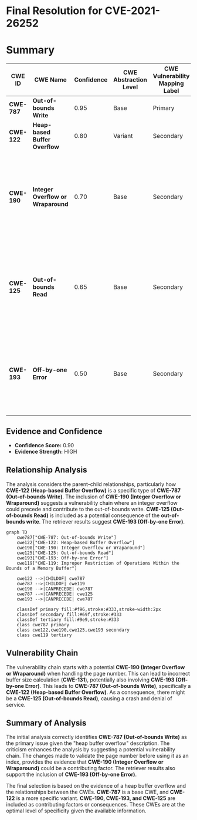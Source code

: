 # Final Resolution for CVE-2021-26252

# Summary
| CWE ID | CWE Name | Confidence | CWE Abstraction Level | CWE Vulnerability Mapping Label | CWE-Vulnerability Mapping Notes |
|---|---|---|---|---|---|
| **CWE-787** | **Out-of-bounds Write** | 0.95 | Base | Primary | Allowed |
| **CWE-122** | **Heap-based Buffer Overflow** | 0.80 | Variant | Secondary | Allowed |
| **CWE-190** | **Integer Overflow or Wraparound** | 0.70 | Base | Secondary | Allowed - Unvalidated page number may be a large integer, causing an overflow when used to calculate buffer sizes or indices. |
| **CWE-125** | **Out-of-bounds Read** | 0.65 | Base | Secondary | Allowed - A crash can result from attempting to read from invalid memory after corruption due to the buffer overflow. |
| **CWE-193** | **Off-by-one Error** | 0.50 | Base | Secondary | Allowed - Off by one error involved in the calculation of buffer size when indexing the page number. |

## Evidence and Confidence

*   **Confidence Score:** 0.90
*   **Evidence Strength:** HIGH

## Relationship Analysis
The analysis considers the parent-child relationships, particularly how **CWE-122 (Heap-based Buffer Overflow)** is a specific type of **CWE-787 (Out-of-bounds Write)**. The inclusion of **CWE-190 (Integer Overflow or Wraparound)** suggests a vulnerability chain where an integer overflow could precede and contribute to the out-of-bounds write. **CWE-125 (Out-of-bounds Read)** is included as a potential consequence of the **out-of-bounds write**. The retriever results suggest **CWE-193 (Off-by-one Error)**.

```mermaid
graph TD
    cwe787["CWE-787: Out-of-bounds Write"]
    cwe122["CWE-122: Heap-based Buffer Overflow"]
    cwe190["CWE-190: Integer Overflow or Wraparound"]
    cwe125["CWE-125: Out-of-bounds Read"]
    cwe193["CWE-193: Off-by-one Error"]
    cwe119["CWE-119: Improper Restriction of Operations Within the Bounds of a Memory Buffer"]

    cwe122 -->|CHILDOF| cwe787
    cwe787 -->|CHILDOF| cwe119
    cwe190 -->|CANPRECEDE| cwe787
    cwe787 -->|CANPRECEDE| cwe125
    cwe193 -->|CANPRECEDE| cwe787

    classDef primary fill:#f96,stroke:#333,stroke-width:2px
    classDef secondary fill:#69f,stroke:#333
    classDef tertiary fill:#9e9,stroke:#333
    class cwe787 primary
    class cwe122,cwe190,cwe125,cwe193 secondary
    class cwe119 tertiary
```

## Vulnerability Chain
The vulnerability chain starts with a potential **CWE-190 (Integer Overflow or Wraparound)** when handling the page number. This can lead to incorrect buffer size calculation (**CWE-131**), potentially also involving **CWE-193 (Off-by-one Error)**. This leads to **CWE-787 (Out-of-bounds Write)**, specifically a **CWE-122 (Heap-based Buffer Overflow)**. As a consequence, there might be a **CWE-125 (Out-of-bounds Read)**, causing a crash and denial of service.

## Summary of Analysis
The initial analysis correctly identifies **CWE-787 (Out-of-bounds Write)** as the primary issue given the "heap buffer overflow" description. The criticism enhances the analysis by suggesting a potential vulnerability chain. The changes made to validate the page number before using it as an index, provides the evidence that **CWE-190 (Integer Overflow or Wraparound)** could be a contributing factor. The retriever results also support the inclusion of **CWE-193 (Off-by-one Error)**.

The final selection is based on the evidence of a heap buffer overflow and the relationships between the CWEs. **CWE-787** is a base CWE, and **CWE-122** is a more specific variant. **CWE-190, CWE-193, and CWE-125** are included as contributing factors or consequences. These CWEs are at the optimal level of specificity given the available information.